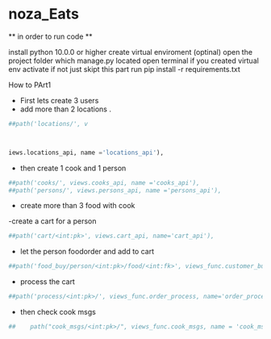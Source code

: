 # noza_Eats



** in order to run code **

install python 10.0.0 or higher
create virtual enviroment (optinal)
open the project folder which manage.py located
open terminal
if you created virtual env activate if not just skipt this part
run pip install -r requirements.txt


How to PArt1



- First lets create 3 users
- add more than 2 locations .
```python
##path('locations/', v



iews.locations_api, name ='locations_api'),
```


- then create 1 cook and 1 person
```python
##path('cooks/', views.cooks_api, name ='cooks_api'),
##path('persons/', views.persons_api, name ='persons_api'),
```
- create more than 3 food with cook




-create a cart for a person
```python
##path('cart/<int:pk>', views.cart_api, name='cart_api'),
```
- let the person foodorder and add to cart
```python
##path('food_buy/person/<int:pk>/food/<int:fk>', views_func.customer_buy_sell, name='food_buy'),
```
- process the cart
```python
##path('process/<int:pk>/', views_func.order_process, name='order_process'),
```
- then check cook msgs
```python
##    path("cook_msgs/<int:pk>/", views_func.cook_msgs, name = 'cook_msgs'),
```
